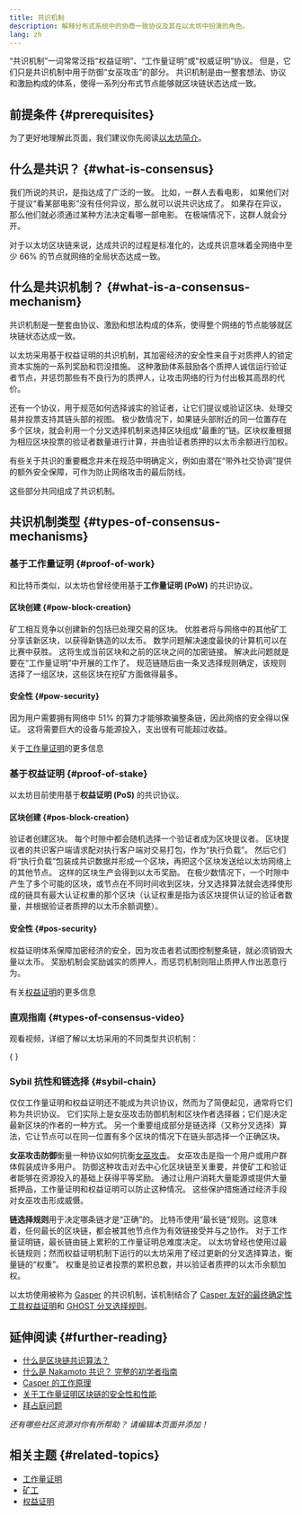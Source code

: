 ```yaml
---
title: 共识机制
description: 解释分布式系统中的协商一致协议及其在以太坊中扮演的角色。
lang: zh
---
```


“共识机制”一词常常泛指“权益证明”、“工作量证明”或“权威证明”协议。 但是，它们只是共识机制中用于防御“女巫攻击”的部分。 共识机制是由一整套想法、协议和激励构成的体系，使得一系列分布式节点能够就区块链状态达成一致。

## 前提条件 \{#prerequisites}

为了更好地理解此页面，我们建议你先阅读[以太坊简介](/developers/docs/intro-to-ethereum/)。

## 什么是共识？ \{#what-is-consensus}

我们所说的共识，是指达成了广泛的一致。 比如，一群人去看电影， 如果他们对于提议“看某部电影”没有任何异议，那么就可以说共识达成了。 如果存在异议，那么他们就必须通过某种方法决定看哪一部电影。 在极端情况下，这群人就会分开。

对于以太坊区块链来说，达成共识的过程是标准化的，达成共识意味着全网络中至少 66% 的节点就网络的全局状态达成一致。

## 什么是共识机制？ \{#what-is-a-consensus-mechanism}

共识机制是一整套由协议、激励和想法构成的体系，使得整个网络的节点能够就区块链状态达成一致。

以太坊采用基于权益证明的共识机制，其加密经济的安全性来自于对质押人的锁定资本实施的一系列奖励和罚没措施。 这种激励体系鼓励各个质押人诚信运行验证者节点，并惩罚那些有不良行为的质押人，让攻击网络的行为付出极其高昂的代价。

还有一个协议，用于规范如何选择诚实的验证者，让它们提议或验证区块、处理交易并投票支持其链头部的视图。 极少数情况下，如果链头部附近的同一位置存在多个区块，就会利用一个分叉选择机制来选择区块组成“最重的”链。区块权重根据为相应区块投票的验证者数量进行计算，并由验证者质押的以太币余额进行加权。

有些关于共识的重要概念并未在规范中明确定义，例如由潜在“带外社交协调”提供的额外安全保障，可作为防止网络攻击的最后防线。

这些部分共同组成了共识机制。

## 共识机制类型 \{#types-of-consensus-mechanisms}

### 基于工作量证明 \{#proof-of-work}

和比特币类似，以太坊也曾经使用基于**工作量证明 (PoW)** 的共识协议。

#### 区块创建 \{#pow-block-creation}

矿工相互竞争以创建新的包括已处理交易的区块。 优胜者将与网络中的其他矿工分享该新区块，以获得新铸造的以太币。 数学问题解决速度最快的计算机可以在比赛中获胜。 这将生成当前区块和之前的区块之间的加密链接。 解决此问题就是要在“工作量证明”中开展的工作了。 规范链随后由一条叉选择规则确定，该规则选择了一组区块，这些区块在挖矿方面做得最多。

#### 安全性 \{#pow-security}

因为用户需要拥有网络中 51% 的算力才能够欺骗整条链，因此网络的安全得以保证。 这将需要巨大的设备与能源投入，支出很有可能超过收益。

关于[工作量证明](/developers/docs/consensus-mechanisms/pow/)的更多信息

### 基于权益证明 \{#proof-of-stake}

以太坊目前使用基于**权益证明 (PoS)** 的共识协议。

#### 区块创建 \{#pos-block-creation}

验证者创建区块。 每个时隙中都会随机选择一个验证者成为区块提议者。 区块提议者的共识客户端请求配对执行客户端对交易打包，作为“执行负载”。 然后它们将“执行负载”包装成共识数据并形成一个区块，再把这个区块发送给以太坊网络上的其他节点。 这样的区块生产会得到以太币奖励。 在极少数情况下，一个时隙中产生了多个可能的区块，或节点在不同时间收到区块，分叉选择算法就会选择使形成的链具有最大认证权重的那个区块（认证权重是指为该区块提供认证的验证者数量，并根据验证者质押的以太币余额调整）。

#### 安全性 \{#pos-security}

权益证明体系保障加密经济的安全，因为攻击者若试图控制整条链，就必须销毁大量以太币。 奖励机制会奖励诚实的质押人，而惩罚机制则阻止质押人作出恶意行为。

有关[权益证明](/developers/docs/consensus-mechanisms/pos/)的更多信息

### 直观指南 \{#types-of-consensus-video}

观看视频，详细了解以太坊采用的不同类型共识机制：

{
<YouTube id="ojxfbN78WFQ" />
}

### Sybil 抗性和链选择 \{#sybil-chain}

仅仅工作量证明和权益证明还不能成为共识协议，然而为了简便起见，通常将它们称为共识协议。 它们实际上是女巫攻击防御机制和区块作者选择器；它们是决定最新区块的作者的一种方式。 另一个重要组成部分是链选择（又称分叉选择）算法，它让节点可以在同一位置有多个区块的情况下在链头部选择一个正确区块。

**女巫攻击防御**衡量一种协议如何抗衡[女巫攻击](https://wikipedia.org/wiki/Sybil_attack)。 女巫攻击是指一个用户或用户群体假装成许多用户。 防御这种攻击对去中心化区块链至关重要，并使矿工和验证者能够在资源投入的基础上获得平等奖励。 通过让用户消耗大量能源或提供大量抵押品，工作量证明和权益证明可以防止这种情况。 这些保护措施通过经济手段对女巫攻击形成威慑。

**链选择规则**用于决定哪条链才是“正确”的。 比特币使用“最长链”规则。这意味着，任何最长的区块链，都会被其他节点作为有效链接受并与之协作。 对于工作量证明链，最长链由链上累积的工作量证明总难度决定。 以太坊曾经也使用过最长链规则；然而权益证明机制下运行的以太坊采用了经过更新的分叉选择算法，衡量链的“权重”。 权重是验证者投票的累积总数，并以验证者质押的以太币余额加权。

以太坊使用被称为 [Gasper](/developers/docs/consensus-mechanisms/pos/gasper/) 的共识机制，该机制结合了 [Casper 友好的最终确定性工具权益证明](https://arxiv.org/abs/1710.09437)和 [GHOST 分叉选择规则](https://arxiv.org/abs/2003.03052)。

## 延伸阅读 \{#further-reading}

- [什么是区块链共识算法？](https://academy.binance.com/en/articles/what-is-a-blockchain-consensus-algorithm)
- [什么是 Nakamoto 共识？ 完整的初学者指南](https://blockonomi.com/nakamoto-consensus/)
- [Casper 的工作原理](https://medium.com/unitychain/intro-to-casper-ffg-9ed944d98b2d)
- [关于工作量证明区块链的安全性和性能](https://eprint.iacr.org/2016/555.pdf)
- [拜占庭问题](https://en.wikipedia.org/wiki/Byzantine_fault)

_还有哪些社区资源对你有所帮助？ 请编辑本页面并添加！_

## 相关主题 \{#related-topics}

- [工作量证明](/developers/docs/consensus-mechanisms/pow/)
- [矿工](/developers/docs/consensus-mechanisms/pow/mining/)
- [权益证明](/developers/docs/consensus-mechanisms/pos/)
